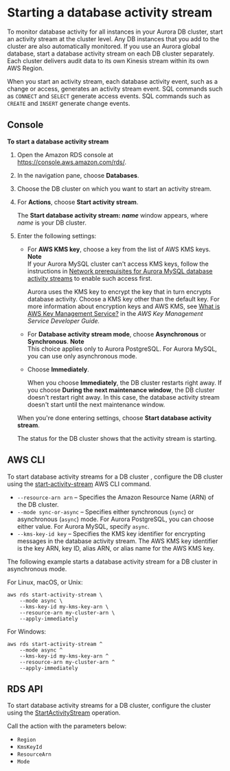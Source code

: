 # Starting a database activity stream<a name="DBActivityStreams.Enabling"></a>

To monitor database activity for all instances in your Aurora DB cluster, start an activity stream at the cluster level\. Any DB instances that you add to the cluster are also automatically monitored\. If you use an Aurora global database, start a database activity stream on each DB cluster separately\. Each cluster delivers audit data to its own Kinesis stream within its own AWS Region\.

When you start an activity stream, each database activity event, such as a change or access, generates an activity stream event\. SQL commands such as `CONNECT` and `SELECT` generate access events\. SQL commands such as `CREATE` and `INSERT` generate change events\.

## Console<a name="DBActivityStreams.Enabling-collapsible-section-E1"></a>

**To start a database activity stream**

1. Open the Amazon RDS console at [https://console\.aws\.amazon\.com/rds/](https://console.aws.amazon.com/rds/)\.

1. In the navigation pane, choose **Databases**\.

1. Choose the DB cluster on which you want to start an activity stream\. 

1. For **Actions**, choose **Start activity stream**\. 

   The **Start database activity stream: *name*** window appears, where *name* is your DB cluster\.

1. Enter the following settings:
   + For **AWS KMS key**, choose a key from the list of AWS KMS keys\.
**Note**  
 If your Aurora MySQL cluster can't access KMS keys, follow the instructions in [Network prerequisites for Aurora MySQL database activity streams](DBActivityStreams.Prereqs.md) to enable such access first\. 

     Aurora uses the KMS key to encrypt the key that in turn encrypts database activity\. Choose a KMS key other than the default key\. For more information about encryption keys and AWS KMS, see [What is AWS Key Management Service?](https://docs.aws.amazon.com/kms/latest/developerguide/overview.html) in the *AWS Key Management Service Developer Guide\.*
   + For **Database activity stream mode**, choose **Asynchronous** or **Synchronous**\.
**Note**  
This choice applies only to Aurora PostgreSQL\. For Aurora MySQL, you can use only asynchronous mode\.
   + Choose **Immediately**\.

     When you choose **Immediately**, the DB cluster restarts right away\. If you choose **During the next maintenance window**, the DB cluster doesn't restart right away\. In this case, the database activity stream doesn't start until the next maintenance window\.

   When you're done entering settings, choose **Start database activity stream**\.

   The status for the DB cluster shows that the activity stream is starting\. 

## AWS CLI<a name="DBActivityStreams.Enabling-collapsible-section-E2"></a>

To start database activity streams for a DB cluster , configure the DB cluster using the [start\-activity\-stream](https://docs.aws.amazon.com/cli/latest/reference/rds/start-activity-stream.html) AWS CLI command\.
+ `--resource-arn arn` – Specifies the Amazon Resource Name \(ARN\) of the DB cluster\.
+ `--mode sync-or-async` – Specifies either synchronous \(`sync`\) or asynchronous \(`async`\) mode\. For Aurora PostgreSQL, you can choose either value\. For Aurora MySQL, specify `async`\. 
+ `--kms-key-id key` – Specifies the KMS key identifier for encrypting messages in the database activity stream\. The AWS KMS key identifier is the key ARN, key ID, alias ARN, or alias name for the AWS KMS key\.

The following example starts a database activity stream for a DB cluster in asynchronous mode\.

For Linux, macOS, or Unix:

```
aws rds start-activity-stream \
    --mode async \
    --kms-key-id my-kms-key-arn \
    --resource-arn my-cluster-arn \
    --apply-immediately
```

For Windows:

```
aws rds start-activity-stream ^
    --mode async ^
    --kms-key-id my-kms-key-arn ^
    --resource-arn my-cluster-arn ^
    --apply-immediately
```

## RDS API<a name="DBActivityStreams.Enabling-collapsible-section-E3"></a>

To start database activity streams for a DB cluster, configure the cluster using the [StartActivityStream](https://docs.aws.amazon.com/AmazonRDS/latest/APIReference/API_StartActivityStream.html) operation\.

Call the action with the parameters below:
+ `Region`
+ `KmsKeyId`
+ `ResourceArn`
+ `Mode`